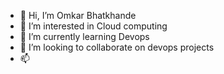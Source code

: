 - 👋 Hi, I’m Omkar Bhatkhande
- 👀 I’m interested in Cloud computing
- 🌱 I’m currently learning Devops
- 💞️ I’m looking to collaborate on devops projects
- 📫

<!---
OmkarB51/OmkarB51 is a ✨ special ✨ repository because its `README.md` (this file) appears on your GitHub profile.
You can click the Preview link to take a look at your changes.
--->
